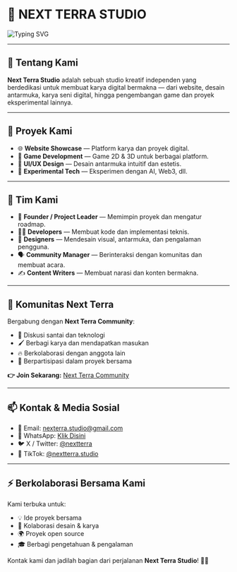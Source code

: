  # 🌌 NEXT TERRA STUDIO
![Typing SVG](https://readme-typing-svg.demolab.com?font=Fira+Code&size=25&pause=1000&color=00ffe7&center=true&vCenter=true&width=600&lines=Innovate%2C+Create%2C+and+Build+for+the+Future;We+Are+Next+Terra+Studio!)

---

## 🚀 Tentang Kami
**Next Terra Studio** adalah sebuah studio kreatif independen yang berdedikasi untuk membuat karya digital bermakna — dari website, desain antarmuka, karya seni digital, hingga pengembangan game dan proyek eksperimental lainnya.

---

## 🌟 Proyek Kami
- 🌐 **Website Showcase** — Platform karya dan proyek digital.
- 👾 **Game Development** — Game 2D & 3D untuk berbagai platform.
- 🎨 **UI/UX Design** — Desain antarmuka intuitif dan estetis.
- 🤖 **Experimental Tech** — Eksperimen dengan AI, Web3, dll.

---

## 👥 Tim Kami
- 👑 **Founder / Project Leader** — Memimpin proyek dan mengatur roadmap.
- 👨‍💻 **Developers** — Membuat kode dan implementasi teknis.
- 🎨 **Designers** — Mendesain visual, antarmuka, dan pengalaman pengguna.
- 🗣️ **Community Manager** — Berinteraksi dengan komunitas dan membuat acara.
- ✍️ **Content Writers** — Membuat narasi dan konten bermakna.

---

## 🌌 Komunitas Next Terra
Bergabung dengan **Next Terra Community**:
- 👥 Diskusi santai dan teknologi
- 🖌️ Berbagi karya dan mendapatkan masukan
- 🔥 Berkolaborasi dengan anggota lain
- 🌌 Berpartisipasi dalam proyek bersama

**👉 Join Sekarang:** [Next Terra Community](https://discord.gg/sPTmFZnJcz)

---

## 📫 Kontak & Media Sosial
- 📧 Email: [nexterra.studio@gmail.com](mailto:nexterra.studio@gmail.com)  
- 💬 WhatsApp: [Klik Disini](https://wa.me/6281234567890)  
- 🐦 X / Twitter: [@nextterra](https://twitter.com/nextterra)  
- 🎵 TikTok: [@nextterra.studio](https://www.tiktok.com/@nextterra.studio)

---

## ⚡️ Berkolaborasi Bersama Kami
Kami terbuka untuk:
- 💡 Ide proyek bersama
- 🎨 Kolaborasi desain & karya
- 🌍 Proyek open source
- 🎓 Berbagi pengetahuan & pengalaman

Kontak kami dan jadilah bagian dari perjalanan **Next Terra Studio**! 🌌🚀

